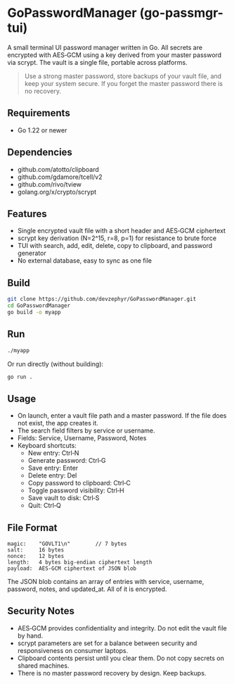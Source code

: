 # GoPasswordManager (go-passmgr-tui)

A small terminal UI password manager written in Go. All secrets are encrypted with AES‑GCM using a key derived from your master password via scrypt. The vault is a single file, portable across platforms.

> Use a strong master password, store backups of your vault file, and keep your system secure. If you forget the master password there is no recovery.


## Requirements

- Go 1.22 or newer

## Dependencies

- github.com/atotto/clipboard
- github.com/gdamore/tcell/v2
- github.com/rivo/tview
- golang.org/x/crypto/scrypt

## Features

- Single encrypted vault file with a short header and AES‑GCM ciphertext
- scrypt key derivation (N=2^15, r=8, p=1) for resistance to brute force
- TUI with search, add, edit, delete, copy to clipboard, and password generator
- No external database, easy to sync as one file


## Build

```bash
git clone https://github.com/devzephyr/GoPasswordManager.git
cd GoPasswordManager
go build -o myapp
```

## Run

```bash
./myapp
```

Or run directly (without building):

```bash
go run .
```


## Usage


- On launch, enter a vault file path and a master password. If the file does not exist, the app creates it.
- The search field filters by service or username.
- Fields: Service, Username, Password, Notes
- Keyboard shortcuts:
  - New entry: Ctrl‑N
  - Generate password: Ctrl‑G
  - Save entry: Enter
  - Delete entry: Del
  - Copy password to clipboard: Ctrl‑C
  - Toggle password visibility: Ctrl‑H
  - Save vault to disk: Ctrl‑S
  - Quit: Ctrl‑Q


## File Format

```
magic:    "GOVLT1\n"        // 7 bytes
salt:     16 bytes
nonce:    12 bytes
length:   4 bytes big‑endian ciphertext length
payload:  AES‑GCM ciphertext of JSON blob
```


The JSON blob contains an array of entries with service, username, password, notes, and updated_at. All of it is encrypted.


## Security Notes


- AES‑GCM provides confidentiality and integrity. Do not edit the vault file by hand.
- scrypt parameters are set for a balance between security and responsiveness on consumer laptops.
- Clipboard contents persist until you clear them. Do not copy secrets on shared machines.
- There is no master password recovery by design. Keep backups.

